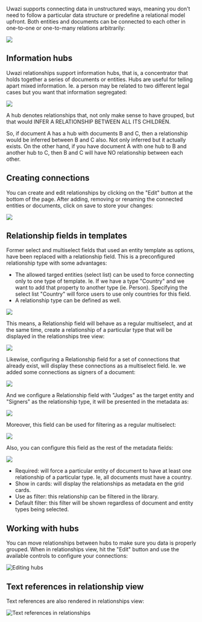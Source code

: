 Uwazi supports connecting data in unstructured ways, meaning you don't need to follow a particular data structure or predefine a relational model upfront. Both entities and documents can be connected to each other in one-to-one or one-to-many relations arbitrarily:

![](https://github.com/huridocs/uwazi-assets/blob/master/wiki/screenshots/relationships-overview.png)

## Information hubs

Uwazi relationships support information hubs, that is, a concentrator that holds together a series of documents or entities. Hubs are useful for telling apart mixed information. Ie. a person may be related to two different legal cases but you want that information segregated:

![](https://github.com/huridocs/uwazi-assets/blob/master/wiki/screenshots/relationships-hubs-example.png)

A hub denotes relationships that, not only make sense to have grouped, but that would INFER A RELATIONSHIP BETWEEN ALL ITS CHILDREN.

So, if document A has a hub with documents B and C, then a relationship would be inferred between B and C also. Not only inferred but it actually exists. On the other hand, if you have document A with one hub to B and another hub to C, then B and C will have NO relationship between each other.

## Creating connections

You can create and edit relationships by clicking on the "Edit" button at the bottom of the page. After adding, removing or renaming the connected entities or documents, click on save to store your changes:

![](https://github.com/huridocs/uwazi-assets/blob/master/wiki/screenshots/relationships-edition.png)

## Relationship fields in templates

Former select and multiselect fields that used an entity template as options, have been replaced with a relationship field. This is a preconfigured relationship type with some advantages:

- The allowed targed entities (select list) can be used to force connecting only to one type of template. Ie. If we have a type "Country" and we want to add that property to another type (ie. Person). Specifying the select list "Country" will force users to use only countries for this field.
- A relationship type can be defined as well.

![](https://github.com/huridocs/uwazi-assets/blob/master/wiki/screenshots/relationships-field-config.png)

This means, a Relationship field will behave as a regular multiselect, and at the same time, create a relationship of a particular type that will be displayed in the relationships tree view:

![](https://github.com/huridocs/uwazi-assets/blob/master/wiki/screenshots/relationship-field-tree.png)

Likewise, configuring a Relationship field for a set of connections that already exist, will display these connections as a multiselect field. Ie. we added some connections as signers of a document:

![](https://github.com/huridocs/uwazi-assets/blob/master/wiki/screenshots/relationships-example-1.png)

And we configure a Relationship field with "Judges" as the target entity and "Signers" as the relationship type, it will be presented in the metadata as:

![](https://github.com/huridocs/uwazi-assets/blob/master/wiki/screenshots/relationships-as-metadata-1.png)

Moreover, this field can be used for filtering as a regular multiselect:

![](https://github.com/huridocs/uwazi-assets/blob/master/wiki/screenshots/relationships-as-filter.png)

Also, you can configure this field as the rest of the metadata fields:

![](https://github.com/huridocs/uwazi-assets/blob/master/wiki/screenshots/relationship-field-config-2.png)

- Required: will force a particular entity of document to have at least one relationship of a particular type. Ie, all documents must have a country.
- Show in cards: will display the relationships as metadata en the grid cards.
- Use as filter: this relationship can be filtered in the library.
- Default filter: this filter will be shown regardless of document and entity types being selected.

## Working with hubs

You can move relationships between hubs to make sure you data is properly grouped. When in relationships view, hit the "Edit" button and use the available controls to configure your connections:

![Editing hubs](https://github.com/huridocs/uwazi-assets/blob/master/wiki/screenshots/relationships-edit-hubs.png)

## Text references in relationship view

Text references are also rendered in relationships view:

![Text references in relationships](https://github.com/huridocs/uwazi-assets/blob/master/wiki/screenshots/relationships-text-references.png)



